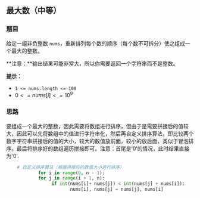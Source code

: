 ## 最大数（中等）

### 题目

给定一组非负整数 `nums`，重新排列每个数的顺序（每个数不可拆分）使之组成一个最大的整数。

**注意：**输出结果可能非常大，所以你需要返回一个字符串而不是整数。

**提示：**

- `1 <= nums.length <= 100`
- $0 <= nums[i] <= 10^9$

### 思路

要组成一个最大的整数，因此需要将数组进行排序，但由于是需要拼接后的值较大，因此可以先将数组中的值进行字符串化，然后再自定义排序算法，即比较两个数字字符串拼接后的值的大小，较大的数值放前面，较小的放后面，类似于冒泡排序。最后将排序好的数组遍历拼接即可。注意：首尾是‘0’的情况，此时结果直接为'0'.

```python
    # 自定义排序算法（根据拼接后的数值大小进行排序）
  			for i in range(0, n - 1):
            for j in range(i + 1, n):
                 if int(nums[i]+ nums[j]) < int(nums[j] + nums[i]):
                        nums[i], nums[j] = nums[j], nums[i]
```

